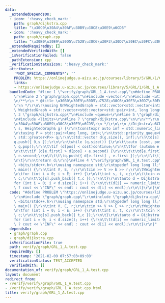 ```yaml
---
data:
  _extendedDependsOn:
  - icon: ':heavy_check_mark:'
    path: graph/dijkstra.cpp
    title: "\u30C0\u30A4\u30AF\u30B9\u30C8\u30E9\u6CD5"
  - icon: ':heavy_check_mark:'
    path: graph/graph.cpp
    title: "\u30B0\u30E9\u30D5\u7528\u30C6\u30F3\u30D7\u30EC\u30FC\u30C8"
  _extendedRequiredBy: []
  _extendedVerifiedWith: []
  _isVerificationFailed: false
  _pathExtension: cpp
  _verificationStatusIcon: ':heavy_check_mark:'
  attributes:
    '*NOT_SPECIAL_COMMENTS*': ''
    PROBLEM: https://onlinejudge.u-aizu.ac.jp/courses/library/5/GRL/1/GRL_1_A
    links:
    - https://onlinejudge.u-aizu.ac.jp/courses/library/5/GRL/1/GRL_1_A
  bundledCode: "#line 1 \"verify/graph/GRL_1_A.test.cpp\"\n#define PROBLEM \"https://onlinejudge.u-aizu.ac.jp/courses/library/5/GRL/1/GRL_1_A\"\
    \r\n#line 2 \"graph/graph.cpp\"\n#include <vector>\r\n#include <utility>\r\n\r\
    \n/**\r\n * @title \u30B0\u30E9\u30D5\u7528\u30C6\u30F3\u30D7\u30EC\u30FC\u30C8\
    \r\n */\r\n\r\nusing UnWeightedGraph = std::vector<std::vector<int>>;\r\nusing\
    \ WeightedGraph = std::vector<std::vector<std::pair<int, long long>>>;\n#line\
    \ 3 \"graph/dijkstra.cpp\"\n#include <queue>\r\n#line 5 \"graph/dijkstra.cpp\"\
    \n#include <limits>\r\n#line 7 \"graph/dijkstra.cpp\"\n\r\n/**\r\n * @title \u30C0\
    \u30A4\u30AF\u30B9\u30C8\u30E9\u6CD5\r\n */\r\n\r\n //Dijkstra\u6CD5\r\nauto Dijkstra(int\
    \ s, WeightedGraph& g) {\r\n\tconstexpr auto inf = std::numeric_limits<long long>::max();\r\
    \n\tusing P = std::pair<long long, int>;\r\n\tstd::priority_queue<P, std::vector<P>,\
    \ std::greater<P>> q;\r\n\tstd::vector d(g.size(), inf);\r\n\td[s] = 0;\r\n\t\
    q.push({ 0,s });\r\n\r\n\twhile (q.size()) {\r\n\t\tauto [cost, pos] = q.top();\
    \ q.pop();\r\n\t\tif (d[pos] < cost)continue;\r\n\t\tfor (auto&& e : g[pos]) {\r\
    \n\t\t\tif (d[e.first] > d[pos] + e.second) {\r\n\t\t\t\td[e.first] = d[pos] +\
    \ e.second;\r\n\t\t\t\tq.push({ d[e.first] , e.first });\r\n\t\t\t}\r\n\t\t}\r\
    \n\t}\r\n\treturn d;\r\n}\n#line 4 \"verify/graph/GRL_1_A.test.cpp\"\n#include\
    \ <bits/stdc++.h>\r\nusing namespace std;\r\ntypedef long long ll;\r\n\r\nint\
    \ main() {\r\n\tint V, E, r;\r\n\tcin >> V >> E >> r;\r\n\tWeightedGraph g(V);\r\
    \n\tfor (int i = 0; i < E; i++) {\r\n\t\tint s, t, c;\r\n\t\tcin >> s >> t >>\
    \ c;\r\n\t\tg[s].push_back({ t,c });\r\n\t}\r\n\tauto d = Dijkstra(r, g);\r\n\t\
    for (int i = 0; i < d.size(); i++) {\r\n\t\t(d[i] == numeric_limits<ll>::max()\
    \ ? cout << \"INF\" << endl : cout << d[i] << endl);\r\n\t}\r\n}\n"
  code: "#define PROBLEM \"https://onlinejudge.u-aizu.ac.jp/courses/library/5/GRL/1/GRL_1_A\"\
    \r\n#include \"graph/graph.cpp\"\r\n#include \"graph/dijkstra.cpp\"\r\n#include\
    \ <bits/stdc++.h>\r\nusing namespace std;\r\ntypedef long long ll;\r\n\r\nint\
    \ main() {\r\n\tint V, E, r;\r\n\tcin >> V >> E >> r;\r\n\tWeightedGraph g(V);\r\
    \n\tfor (int i = 0; i < E; i++) {\r\n\t\tint s, t, c;\r\n\t\tcin >> s >> t >>\
    \ c;\r\n\t\tg[s].push_back({ t,c });\r\n\t}\r\n\tauto d = Dijkstra(r, g);\r\n\t\
    for (int i = 0; i < d.size(); i++) {\r\n\t\t(d[i] == numeric_limits<ll>::max()\
    \ ? cout << \"INF\" << endl : cout << d[i] << endl);\r\n\t}\r\n}"
  dependsOn:
  - graph/graph.cpp
  - graph/dijkstra.cpp
  isVerificationFile: true
  path: verify/graph/GRL_1_A.test.cpp
  requiredBy: []
  timestamp: '2021-02-09 07:57:03+09:00'
  verificationStatus: TEST_ACCEPTED
  verifiedWith: []
documentation_of: verify/graph/GRL_1_A.test.cpp
layout: document
redirect_from:
- /verify/verify/graph/GRL_1_A.test.cpp
- /verify/verify/graph/GRL_1_A.test.cpp.html
title: verify/graph/GRL_1_A.test.cpp
---
```

